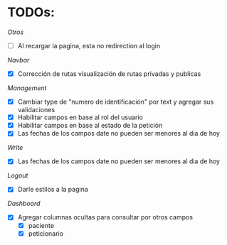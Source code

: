 # TODOs:

_Otros_

- [ ] Al recargar la pagina, esta no redirection al login

_Navbar_

- [x] Corrección de rutas visualización de rutas privadas y publicas

_Management_

- [x] Cambiar type de "numero de identificación" por text y agregar sus validaciones
- [x] Habilitar campos en base al rol del usuario
- [x] Habilitar campos en base al estado de la petición
- [x] Las fechas de los campos date no pueden ser menores al dia de hoy

_Write_

- [x] Las fechas de los campos date no pueden ser menores al dia de hoy

_Logout_

- [x] Darle estilos a la pagina

_Dashboard_

- [x] Agregar columnas ocultas para consultar por otros campos
  - [x] paciente
  - [x] peticionario
